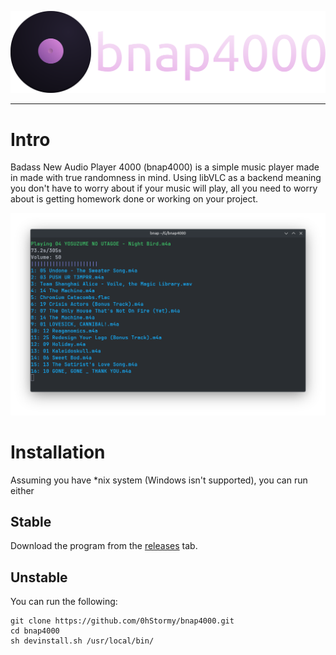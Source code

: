 ![bnap4000](.github/full.svg)

---

# Intro

Badass New Audio Player 4000 (bnap4000) is a simple music player made in made with true randomness in mind. Using libVLC as a backend meaning you don't have to worry about if your music will play, all you need to worry about is getting homework done or working on your project.

![bnap4000](.github/player.png)

# Installation

Assuming you have *nix system (Windows isn't supported), you can run either

## Stable
Download the program from the [releases](https://github.com/0hStormy/bnap4000/releases) tab.

## Unstable

You can run the following:

```
git clone https://github.com/0hStormy/bnap4000.git
cd bnap4000
sh devinstall.sh /usr/local/bin/
```
